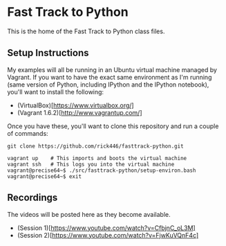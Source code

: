 # Fast Track to Python

This is the home of the Fast Track to Python class files.

## Setup Instructions

My examples will all be running in an Ubuntu virtual machine managed by Vagrant.
If you want to have the exact same environment as I'm running (same version of
Python, including IPython and the IPython notebook), you'll want to install the following:

- (VirtualBox)[https://www.virtualbox.org/]
- (Vagrant 1.6.2)[http://www.vagrantup.com/]

Once you have these, you'll want to clone this repository and run a couple of commands:

~~~~
git clone https://github.com/rick446/fasttrack-python.git

vagrant up    # This imports and boots the virtual machine
vagrant ssh   # This logs you into the virtual machine
vagrant@precise64~$ ./src/fasttrack-python/setup-environ.bash
vagrant@precise64~$ exit
~~~~

## Recordings

The videos will be posted here as they become available.

- (Session 1)[https://www.youtube.com/watch?v=CfbjnC_oL3M]
- (Session 2)[https://www.youtube.com/watch?v=FjwKuVQnF4c]
